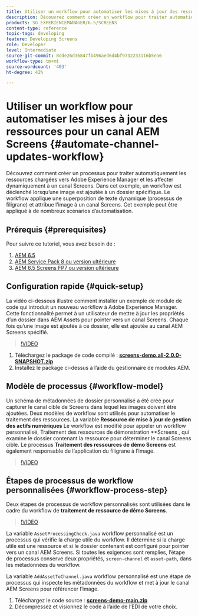 ```yaml
---
title: Utiliser un workflow pour automatiser les mises à jour des ressources pour un canal AEM Screens
description: Découvrez comment créer un workflow pour traiter automatiquement les ressources chargées dans Adobe Experience Manager et les affecter dynamiquement à un canal Screens.
products: SG_EXPERIENCEMANAGER/6.5/SCREENS
content-type: reference
topic-tags: developing
feature: Developing Screens
role: Developer
level: Intermediate
source-git-commit: 8dde26d36847fb496aed6d4bf9732233116b5ea6
workflow-type: tm+mt
source-wordcount: '403'
ht-degree: 42%

---
```



# Utiliser un workflow pour automatiser les mises à jour des ressources pour un canal AEM Screens {#automate-channel-updates-workflow}

Découvrez comment créer un processus pour traiter automatiquement les ressources chargées vers Adobe Experience Manager et les affecter dynamiquement à un canal Screens. Dans cet exemple, un workflow est déclenché lorsqu’une image est ajoutée à un dossier spécifique. Le workflow applique une superposition de texte dynamique (processus de filigrane) et attribue l’image à un canal Screens. Cet exemple peut être appliqué à de nombreux scénarios d’automatisation.

## Prérequis {#prerequisites}

Pour suivre ce tutoriel, vous avez besoin de :

1. [AEM 6.5](https://experienceleague.adobe.com/fr/docs/experience-manager-65)
1. [AEM Service Pack 8 ou version ultérieure](https://experienceleague.adobe.com/fr/docs/experience-manager-65/content/release-notes/release-notes)
1. [AEM 6.5 Screens FP7 ou version ultérieure](https://experienceleague.adobe.com/en/docs/experience-manager-screens/user-guide/release-notes/release-notes-fp-202103)

## Configuration rapide {#quick-setup}

La vidéo ci-dessous illustre comment installer un exemple de module de code qui introduit un nouveau workflow à Adobe Experience Manager. Cette fonctionnalité permet à un utilisateur de mettre à jour les propriétés d’un dossier dans AEM Assets pour pointer vers un canal Screens. Chaque fois qu’une image est ajoutée à ce dossier, elle est ajoutée au canal AEM Screens spécifié.

>[!VIDEO](https://video.tv.adobe.com/v/333174/?quality=12&learn=on)

1. Téléchargez le package de code compilé : **[screens-demo.all-2.0.0-SNAPSHOT.zip](./assets/screens-demo.all-2.0.0-SNAPSHOT.zip)**
1. Installez le package ci-dessus à l’aide du gestionnaire de modules AEM.

## Modèle de processus {#workflow-model}

Un schéma de métadonnées de dossier personnalisé a été créé pour capturer le canal cible de Screens dans lequel les images doivent être ajoutées. Deux modèles de workflow sont utilisés pour automatiser le traitement des ressources. La variable **Ressource de mise à jour de gestion des actifs numériques** Le workflow est modifié pour appeler un workflow personnalisé, Traitement des ressources de démonstration **Screens , qui examine le dossier contenant la ressource pour déterminer le canal Screens cible. Le processus **Traitement des ressources de démo Screens** est également responsable de l’application du filigrane à l’image.

>[!VIDEO](https://video.tv.adobe.com/v/333175/?quality=12&learn=on)

## Étapes de processus de workflow personnalisées {#workflow-process-step}

Deux étapes de processus de workflow personnalisés sont utilisées dans le cadre du workflow de **traitement de ressource de démo Screens**.

>[!VIDEO](https://video.tv.adobe.com/v/333179/?quality=12&learn=on)

La variable `AssetProcessingCheck.java` workflow personnalisé est un processus qui vérifie la charge utile du workflow. Il détermine si la charge utile est une ressource et si le dossier contenant est configuré pour pointer vers un canal AEM Screens. Si toutes les exigences sont remplies, l’étape de processus conserve deux propriétés, `screen-channel` et `asset-path`, dans les métadonnées du workflow.

La variable `AddAssetToChannel.java` workflow personnalisé est une étape de processus qui inspecte les métadonnées du workflow et met à jour le canal AEM Screens pour référencer l’image.

1. Téléchargez le code source : **[screens-demo-main.zip](./assets/screens-demo-main.zip)**
1. Décompressez et visionnez le code à l’aide de l’EDI de votre choix.
